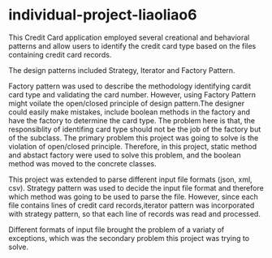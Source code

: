 <h1> individual-project-liaoliao6</h1>
<p>This Credit Card application employed several creational and behavioral patterns and allow users to identify the credit card type based on the files containing credit card records.<br></p>
<p>The design patterns included Strategy, Iterator and Factory Pattern.<br></p> 
<p>Factory pattern was used to describe the methodology identifying cardit card type and validating the card number. However, using Factory Pattern might voilate the open/closed principle of design pattern.The designer could easily make mistakes, include boolean methods in the factory and have the factory to determine the card type. The problem here is that, the responsiblity of identifing card type should not be the job of the factory but of the subclass. The primary problem this project was going to solve is the violation of open/closed principle. Therefore, in this project, static method and abstact factory were used to solve this problem, and the boolean method was moved to the concrete classes.<br></p>
<p>This project was extended to parse different input file formats (json, xml, csv). Strategy pattern was used to decide the input file format and therefore which method was going to be used to parse the file. However, since each file contains lines of credit card records,iterator pattern was incorporated with strategy pattern, so that each line of records was read and processed.<br></p>
<p>Different formats of input file brought the problem of a variaty of exceptions, which was the secondary problem this project was trying to solve.<br></p> 
